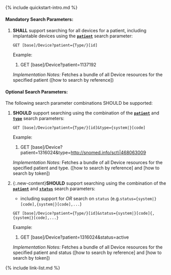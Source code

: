 

<!-- Source = /Users/ehaas/Documents/FHIR/US-Core/input/. This file is generated by SearchParameterMakerR4.ipynb Do not edit directly. -->{% include quickstart-intro.md %}

#### Mandatory Search Parameters:

1. **SHALL** support searching for all devices for a patient, including implantable devices using the **[`patient`](SearchParameter-us-core-device-patient.html)** search parameter:

    `GET [base]/Device?patient={Type/}[id]`

    Example:
    
      1. GET [base]/Device?patient=1137192

    *Implementation Notes:* Fetches a bundle of all Device resources for the specified patient ([how to search by reference])


#### Optional Search Parameters:

The following search parameter combinations SHOULD be supported:

1. **SHOULD** support searching using the combination of the **[`patient`](SearchParameter-us-core-device-patient.html)** and **[`type`](SearchParameter-us-core-device-type.html)** search parameters:

    `GET [base]/Device?patient={Type/}[id]&type={system|}[code]`

    Example:
    
      1. GET [base]/Device?patient=1316024&amp;type=http://snomed.info/sct\|468063009

    *Implementation Notes:* Fetches a bundle of all Device resources for the specified patient and type.  ([how to search by reference] and [how to search by token])

1. {:.new-content}**SHOULD** support searching using the combination of the **[`patient`](SearchParameter-us-core-device-patient.html)** and **[`status`](SearchParameter-us-core-device-status.html)** search parameters:
    - including support for *OR* search on `status` (e.g.`status={system|}[code],{system|}[code],...`)

    `GET [base]/Device?patient={Type/}[id]&status={system|}[code]{,{system|}[code],...}`

    Example:
    
      1. GET [base]/Device?patient=1316024&amp;status=active

    *Implementation Notes:* Fetches a bundle of all Device resources for the specified patient and status ([how to search by reference] and [how to search by token])



{% include link-list.md %}